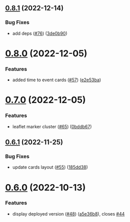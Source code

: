 ## [0.8.1](https://github.com/EddieHubCommunity/EddieHubLive/compare/v0.8.0...v0.8.1) (2022-12-14)


### Bug Fixes

* add deps ([#76](https://github.com/EddieHubCommunity/EddieHubLive/issues/76)) ([3de0b90](https://github.com/EddieHubCommunity/EddieHubLive/commit/3de0b90df999716d6996e32c72b359e75414c649))



# [0.8.0](https://github.com/EddieHubCommunity/EddieHubLive/compare/v0.7.0...v0.8.0) (2022-12-05)


### Features

* added time to event cards ([#57](https://github.com/EddieHubCommunity/EddieHubLive/issues/57)) ([e2e53ba](https://github.com/EddieHubCommunity/EddieHubLive/commit/e2e53baa31369962bede3ab511f1d6eb5854abc4))



# [0.7.0](https://github.com/EddieHubCommunity/EddieHubLive/compare/v0.6.1...v0.7.0) (2022-12-05)


### Features

* leaflet marker cluster ([#65](https://github.com/EddieHubCommunity/EddieHubLive/issues/65)) ([0bddb67](https://github.com/EddieHubCommunity/EddieHubLive/commit/0bddb676381b819d7b9e817ba30b5fb732dd2427))



## [0.6.1](https://github.com/EddieHubCommunity/EddieHubLive/compare/v0.6.0...v0.6.1) (2022-11-25)


### Bug Fixes

* update cards layout ([#55](https://github.com/EddieHubCommunity/EddieHubLive/issues/55)) ([185dd38](https://github.com/EddieHubCommunity/EddieHubLive/commit/185dd3852c85367bfab34d544e5046b1ec5dfb1e))



# [0.6.0](https://github.com/EddieHubCommunity/EddieHubLive/compare/v0.5.8...v0.6.0) (2022-10-13)


### Features

* display deployed version ([#48](https://github.com/EddieHubCommunity/EddieHubLive/issues/48)) ([a5e36b8](https://github.com/EddieHubCommunity/EddieHubLive/commit/a5e36b80ec49e1145d784c4ec0250b2b8008af52)), closes [#44](https://github.com/EddieHubCommunity/EddieHubLive/issues/44)



